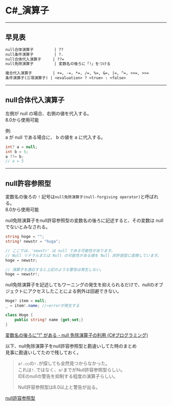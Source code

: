 # C#_演算子

---

## 早見表

``` txt
null合体演算子         | ??
null条件演算子         | ?.
null合体代入演算子     | ??=
null免除演算子         | 変数名の後ろに「!」をつける

複合代入演算子         | +=, -=, *=, /=, %=, &=, |=, ^=, <<=, >>=
条件演算子(三項演算子) | <evaluation> ? <true> : <false>
```

---

## null合体代入演算子

左側が null の場合、右側の値を代入する。  
8.0から使用可能  

例:  
a が null である場合に、 b の値を a に代入する。  

``` cs
int? a = null;
int b = 5;
a ??= b;
// a = 5
```

---

## null許容参照型

変数名の後ろの `!` 記号は`null免除演算子(null-forgiving operator)`と呼ばれる。  
8.0から使用可能  

null免除演算子をnull許容参照型の変数名の後ろに記述すると、その変数は null でないとみなされる。  

``` cs
string hoge = "";
string? newstr = "huga";

// ここでは、'newstr' は null である可能性があります。
// Null リテラルまたは Null の可能性がある値を Null 非許容型に変換しています。
hoge = newstr;

// 演算子を適応すると上記のような警告は発生しない。
hoge = newstr!;
```

null免除演算子を記述してもワーニングの発生を抑えられるだけで、nullのオブジェクトにアクセスしたことによる例外は回避できない。  

``` cs
Hoge? item = null;
_ = item!.name; //←errorが発生する

class Hoge {
    public string? name {get;set;}
}
```

[変数名の後ろに"!" がある - null 免除演算子の利用 (C#プログラミング)](https://www.ipentec.com/document/csharp-null-forgiving-operator)  

以下、null免除演算子をnull許容参照型と勘違いしてた時のまとめ  
見事に勘違いしてたので残しておく。  

>`a!.○○`の`!.`が探しても全然見つからなかった。  
>これは`!.`ではなく、`a!`までがNull許容参照型らしい。  
>IDEのnullの警告を抑制する程度の演算子らしい。  
>
>Null許容参照型は8.0以上と警告が出る。  

[null許容参照型](https://ufcpp.net/study/csharp/resource/nullablereferencetype/?p=3#null-forgiving)  
